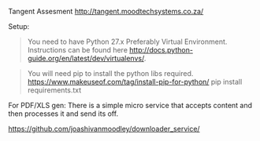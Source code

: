 Tangent Assesment
http://tangent.moodtechsystems.co.za/

Setup:
> You need to have Python 27.x
> Preferably Virtual Environment. Instructions can be found here http://docs.python-guide.org/en/latest/dev/virtualenvs/.

> You will need pip to install the python libs required. https://www.makeuseof.com/tag/install-pip-for-python/
pip install requirements.txt

For PDF/XLS gen:
There is a  simple micro service that accepts content and then processes it and send its off.

https://github.com/joashivanmoodley/downloader_service/